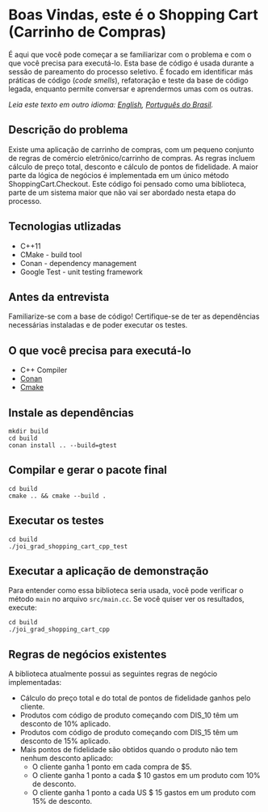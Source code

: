 # Boas Vindas, este é o Shopping Cart (Carrinho de Compras)

É aqui que você pode começar a se familiarizar com o problema e com o que você precisa para executá-lo.
Esta base de código é usada durante a sessão de pareamento do processo seletivo.
É focado em identificar más práticas de código (_code smells_), refatoração e teste da base de código legada, enquanto permite
conversar e aprendermos umas com os outras.

*Leia este texto em outro idioma: [English](README.md), [Português do Brasil](README.pt-br.md).*

## Descrição do problema

Existe uma aplicação de carrinho de compras, com um pequeno conjunto de regras de comércio eletrônico/carrinho de compras. As regras incluem cálculo de preço total, desconto e cálculo de pontos de fidelidade. A maior parte da lógica de negócios é implementada em um único método ShoppingCart.Checkout. Este código foi pensado como uma biblioteca, parte de um sistema maior que não vai ser abordado nesta etapa do processo.

## Tecnologias utlizadas

- C++11
- CMake - build tool
- Conan - dependency management
- Google Test - unit testing framework

## Antes da entrevista

Familiarize-se com a base de código! Certifique-se de ter as dependências necessárias instaladas e de poder executar os testes.

## O que você precisa para executá-lo

- C++ Compiler
- [Conan](https://conan.io/downloads.html)
- [Cmake](https://cmake.org/download/)

## Instale as dependências
```console
mkdir build
cd build
conan install .. --build=gtest
```

## Compilar e gerar o pacote final

```console
cd build
cmake .. && cmake --build .
```

## Executar os testes

```console
cd build
./joi_grad_shopping_cart_cpp_test
```

## Executar a aplicação de demonstração

Para entender como essa biblioteca seria usada, você pode verificar o método `main` no arquivo `src/main.cc`. Se você quiser ver os resultados, execute:

```console
cd build
./joi_grad_shopping_cart_cpp
```

## Regras de negócios existentes

A biblioteca atualmente possui as seguintes regras de negócio implementadas:

* Cálculo do preço total e do total de pontos de fidelidade ganhos pelo cliente.
* Produtos com código de produto começando com DIS_10 têm um desconto de 10% aplicado.
* Produtos com código de produto começando com DIS_15 têm um desconto de 15% aplicado.
* Mais pontos de fidelidade são obtidos quando o produto não tem nenhum desconto aplicado:
    - O cliente ganha 1 ponto em cada compra de $5.
    - O cliente ganha 1 ponto a cada $ 10 gastos em um produto com 10% de desconto.
    - O cliente ganha 1 ponto a cada US $ 15 gastos em um produto com 15% de desconto.
